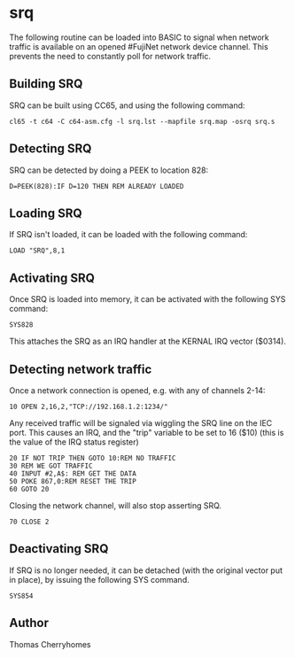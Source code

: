 # srq

The following routine can be loaded into BASIC to signal when network traffic is available on an opened #FujiNet network device channel. This prevents the need to constantly poll for network traffic.

## Building SRQ

SRQ can be built using CC65, and using the following command:

```
cl65 -t c64 -C c64-asm.cfg -l srq.lst --mapfile srq.map -osrq srq.s
```

## Detecting SRQ

SRQ can be detected by doing a PEEK to location 828:

```
D=PEEK(828):IF D=120 THEN REM ALREADY LOADED
```

## Loading SRQ

If SRQ isn't loaded, it can be loaded with the following command:

```
LOAD "SRQ",8,1
```

## Activating SRQ

Once SRQ is loaded into memory, it can be activated with the following SYS command:

```
SYS828
```

This attaches the SRQ as an IRQ handler at the KERNAL IRQ vector ($0314).

## Detecting network traffic

Once a network connection is opened, e.g. with any of channels 2-14:

```
10 OPEN 2,16,2,"TCP://192.168.1.2:1234/"
```

Any received traffic will be signaled via wiggling the SRQ line on the IEC port. This causes an IRQ, and the "trip" variable to be set to 16 ($10) (this is the value of the IRQ status register)

```
20 IF NOT TRIP THEN GOTO 10:REM NO TRAFFIC
30 REM WE GOT TRAFFIC
40 INPUT #2,A$: REM GET THE DATA
50 POKE 867,0:REM RESET THE TRIP
60 GOTO 20
```

Closing the network channel, will also stop asserting SRQ.

```
70 CLOSE 2
```

## Deactivating SRQ

If SRQ is no longer needed, it can be detached (with the original vector put in place), by issuing the following SYS command.

```
SYS854
```

## Author

Thomas Cherryhomes <thom dot cherryhomes at gmail dot com>
